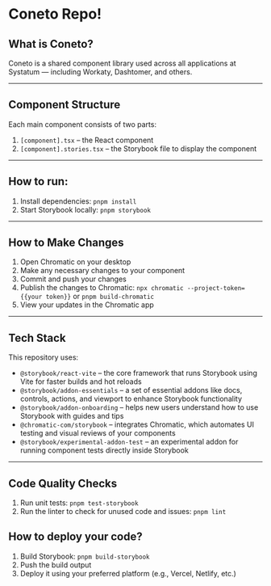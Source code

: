 # Coneto Repo!

## What is Coneto?

Coneto is a shared component library used across all applications at Systatum — including Workaty, Dashtomer, and others.

---

## Component Structure

Each main component consists of two parts:

1. `[component].tsx` – the React component
2. `[component].stories.tsx` – the Storybook file to display the component

---

## How to run:

1. Install dependencies: `pnpm install`
2. Start Storybook locally: `pnpm storybook`

---

## How to Make Changes

1. Open Chromatic on your desktop
2. Make any necessary changes to your component
3. Commit and push your changes
4. Publish the changes to Chromatic: `npx chromatic --project-token={{your token}}` or `pnpm build-chromatic`
5. View your updates in the Chromatic app

---

## Tech Stack

This repository uses:

- `@storybook/react-vite` – the core framework that runs Storybook using Vite for faster builds and hot reloads
- `@storybook/addon-essentials` – a set of essential addons like docs, controls, actions, and viewport to enhance Storybook functionality
- `@storybook/addon-onboarding` – helps new users understand how to use Storybook with guides and tips
- `@chromatic-com/storybook` – integrates Chromatic, which automates UI testing and visual reviews of your components
- `@storybook/experimental-addon-test` – an experimental addon for running component tests directly inside Storybook

---

## Code Quality Checks

1. Run unit tests: `pnpm test-storybook`
2. Run the linter to check for unused code and issues: `pnpm lint`

## How to deploy your code?

1. Build Storybook: `pnpm build-storybook`
2. Push the build output
3. Deploy it using your preferred platform (e.g., Vercel, Netlify, etc.)
